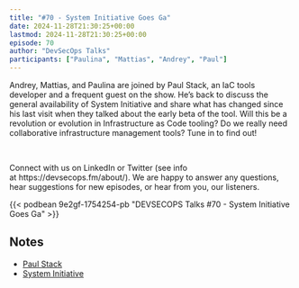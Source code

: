 ```yaml
---
title: "#70 - System Initiative Goes Ga"
date: 2024-11-28T21:30:25+00:00
lastmod: 2024-11-28T21:30:25+00:00
episode: 70
author: "DevSecOps Talks"
participants: ["Paulina", "Mattias", "Andrey", "Paul"]
---
```


Andrey, Mattias, and Paulina are joined by Paul Stack, an IaC tools developer and a frequent guest on the show. He’s back to discuss the general availability of System Initiative and share what has changed since his last visit when they talked about the early beta of the tool. Will this be a revolution or evolution in Infrastructure as Code tooling? Do we really need collaborative infrastructure management tools? Tune in to find out!

<p>&nbsp;</p><p>Connect with us on LinkedIn or Twitter (see info at https://devsecops.fm/about/). We are happy to answer any questions, hear suggestions for new episodes, or hear from you, our listeners.</p>

<!--more-->

<!-- Player -->

 {{<  podbean 9e2gf-1754254-pb "DEVSECOPS Talks #70 - System Initiative Goes Ga"  >}} 

## Notes

* [Paul Stack](https://www.linkedin.com/in/stack72/)
* [System Initiative](https://www.systeminit.com/)